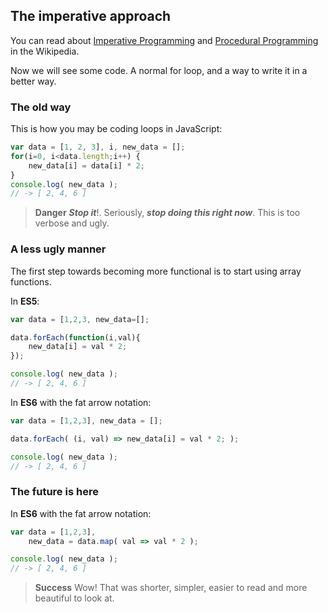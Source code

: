 ## The imperative approach

You can read about [Imperative Programming](http://en.wikipedia.org/wiki/Imperative_programming) and [Procedural Programming](http://en.wikipedia.org/wiki/Procedural_programming) in the Wikipedia.

Now we will see some code. A normal for loop, and a way to write it in a better way.

### The old way
This is how you may be coding loops in JavaScript:

```js
var data = [1, 2, 3], i, new_data = [];
for(i=0, i<data.length;i++) {
    new_data[i] = data[i] * 2;
}
console.log( new_data );
// -> [ 2, 4, 6 ]
```

> **Danger** ***Stop it***!. Seriously, ***stop doing this right now***. This is too verbose and ugly.


### A less ugly manner

The first step towards becoming more functional is to start using array functions.

In **ES5**:
```js
var data = [1,2,3, new_data=[];

data.forEach(function(i,val){
    new_data[i] = val * 2;
});

console.log( new_data );
// -> [ 2, 4, 6 ]
```

In **ES6** with the fat arrow notation:
```js
var data = [1,2,3], new_data = [];

data.forEach( (i, val) => new_data[i] = val * 2; );

console.log( new_data );
// -> [ 2, 4, 6 ]
```

### The future is here

In **ES6** with the fat arrow notation:
```js
var data = [1,2,3],
    new_data = data.map( val => val * 2 );

console.log( new_data );
// -> [ 2, 4, 6 ]
```
> **Success** Wow! That was shorter, simpler, easier to read and more beautiful to look at.
